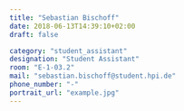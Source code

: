 ```yaml
---
title: "Sebastian Bischoff"
date: 2018-06-13T14:39:10+02:00
draft: false

category: "student_assistant"
designation: "Student Assistant"
room: "E-1-03.2"
mail: "sebastian.bischoff@student.hpi.de"
phone_number: "-"
portrait_url: "example.jpg"
---
```


